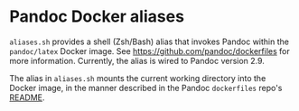 # Pandoc Docker aliases

`aliases.sh` provides a shell (Zsh/Bash) alias that invokes Pandoc
within the `pandoc/latex` Docker image. See 
<https://github.com/pandoc/dockerfiles> for more information. Currently,
the alias is wired to Pandoc version 2.9.

The alias in `aliases.sh` mounts the current working directory into the
Docker image, in the manner described in the Pandoc `dockerfiles` repo's
[README](https://github.com/pandoc/dockerfiles/blob/master/README.md).
